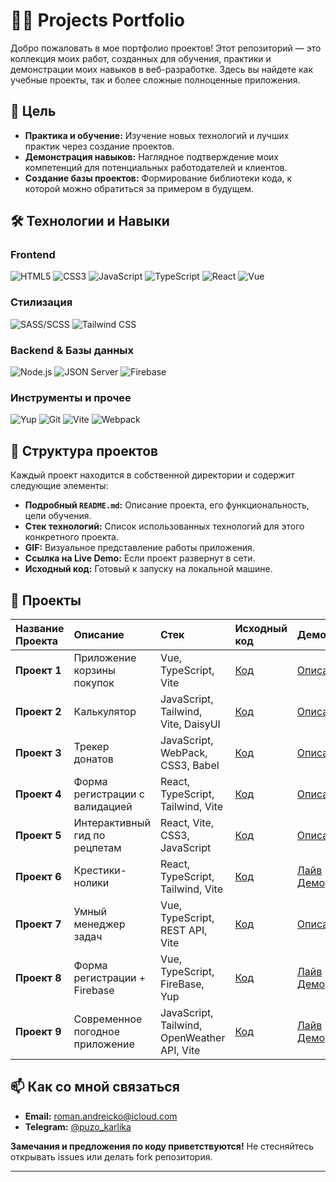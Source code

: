 # 🧑‍💻 Projects Portfolio

Добро пожаловать в мое портфолио проектов! Этот репозиторий — это коллекция моих работ, созданных для обучения, практики и демонстрации моих навыков в веб-разработке. Здесь вы найдете как учебные проекты, так и более сложные полноценные приложения.

## 🎯 Цель

- **Практика и обучение:** Изучение новых технологий и лучших практик через создание проектов.
- **Демонстрация навыков:** Наглядное подтверждение моих компетенций для потенциальных работодателей и клиентов.
- **Создание базы проектов:** Формирование библиотеки кода, к которой можно обратиться за примером в будущем.

## 🛠️ Технологии и Навыки

### Frontend
![HTML5](https://img.shields.io/badge/HTML5-E34F26?style=flat&logo=html5&logoColor=white)
![CSS3](https://img.shields.io/badge/CSS3-1572B6?style=flat&logo=css3&logoColor=white)
![JavaScript](https://img.shields.io/badge/JavaScript-F7DF1E?style=flat&logo=javascript&logoColor=black)
![TypeScript](https://img.shields.io/badge/TypeScript-007ACC?style=flat&logo=typescript&logoColor=white)
![React](https://img.shields.io/badge/React-20232A?style=flat&logo=react&logoColor=61DAFB)
![Vue](https://img.shields.io/badge/Vue.js-4FC08D?style=flat&logo=vuedotjs&logoColor=white)

### Стилизация
![SASS/SCSS](https://img.shields.io/badge/SASS/SCSS-CC6699?style=flat&logo=sass&logoColor=white)
![Tailwind CSS](https://img.shields.io/badge/Tailwind_CSS-38B2AC?style=flat&logo=tailwind-css&logoColor=white)

### Backend & Базы данных
![Node.js](https://img.shields.io/badge/Node.js-339933?style=flat&logo=nodedotjs&logoColor=white)
![JSON Server](https://img.shields.io/badge/JSON_Server-000000?style=flat&logo=json&logoColor=white)
![Firebase](https://img.shields.io/badge/Firebase-FFCA28?style=flat&logo=firebase&logoColor=black)

### Инструменты и прочее
![Yup](https://img.shields.io/badge/Yup-Validation-red?style=flat)
![Git](https://img.shields.io/badge/Git-F05032?style=flat&logo=git&logoColor=white)
![Vite](https://img.shields.io/badge/Vite-646CFF?style=flat&logo=vite&logoColor=white)
![Webpack](https://img.shields.io/badge/Webpack-8DD6F9?style=flat&logo=webpack&logoColor=black)

## 📁 Структура проектов

Каждый проект находится в собственной директории и содержит следующие элементы:

*   **Подробный `README.md`:** Описание проекта, его функциональность, цели обучения.
*   **Стек технологий:** Список использованных технологий для этого конкретного проекта.
*   **GIF:** Визуальное представление работы приложения.
*   **Ссылка на Live Demo:** Если проект развернут в сети.
*   **Исходный код:** Готовый к запуску на локальной машине.

## 🚀 Проекты

| Название Проекта | Описание                        | Стек                                        | Исходный код                                                                                | Демо                                                                                             |
| :--------------- | :------------------------------ | :------------------------------------------ | :------------------------------------------------------------------------------------------ | :----------------------------------------------------------------------------------------------- |
| **Проект 1**     | Приложение корзины покупок      | Vue, TypeScript,  Vite                      | [Код](https://github.com/B1ZON-c0de/projects-portfolio/tree/main/basket-shop-decomposition) | [Описание](https://github.com/B1ZON-c0de/projects-portfolio/tree/main/basket-shop-decomposition) |
| **Проект 2**     | Калькулятор                     | JavaScript, Tailwind, Vite, DaisyUI         | [Код](https://github.com/B1ZON-c0de/projects-portfolio/tree/main/calc-app)                  | [Описание](https://github.com/B1ZON-c0de/projects-portfolio/tree/main/calc-app)                  |
| **Проект 3**     | Трекер донатов                  | JavaScript, WebPack, CSS3,  Babel           | [Код](https://github.com/B1ZON-c0de/projects-portfolio/tree/main/donates-app)               | [Описание](https://github.com/B1ZON-c0de/projects-portfolio/tree/main/donates-app)               |
| **Проект 4**     | Форма регистрации с валидацией  | React, TypeScript, Tailwind, Vite           | [Код](https://github.com/B1ZON-c0de/projects-portfolio/tree/main/donates-app)               | [Описание](https://github.com/B1ZON-c0de/projects-portfolio/tree/main/donates-app)               |
| **Проект 5**     | Интерактивный гид по рецпетам   | React, Vite, CSS3, JavaScript               | [Код](https://github.com/B1ZON-c0de/projects-portfolio/tree/main/recipes)                   | [Описание](https://github.com/B1ZON-c0de/projects-portfolio/tree/main/recipes)                   |
| **Проект 6**     | Крестики-нолики                 | React, TypeScript, Tailwind, Vite           | [Код](https://github.com/B1ZON-c0de/projects-portfolio/tree/main/tic-tac-toe)               | [Лайв Демо](https://tic-tac-toe-ztzm.vercel.app/)                                                |
| **Проект 7**     | Умный менеджер задач            | Vue, TypeScript, REST API, Vite             | [Код](https://github.com/B1ZON-c0de/projects-portfolio/tree/main/to-do-list-server)         | [Описание](https://github.com/B1ZON-c0de/projects-portfolio/tree/main/to-do-list-server)         |
| **Проект 8**     | Форма регистрации + Firebase    | Vue, TypeScript, FireBase, Yup              | [Код](https://github.com/B1ZON-c0de/projects-portfolio/tree/main/vue-form-firebase)         | [Лайв Демо](https://vue-form-delta.vercel.app/)                                                  |
| **Проект 9**     | Современное погодное приложение | JavaScript, Tailwind, OpenWeather API, Vite | [Код](https://github.com/B1ZON-c0de/projects-portfolio/tree/main/weather-app)               | [Лайв Демо](https://b1zon-c0de.github.io/weather-app/)                                           |

## 📫 Как со мной связаться

- **Email:** [roman.andreicko@icloud.com](mailto:roman.andreicko@icloud.com)
- **Telegram:** [@puzo_karlika](https://t.me/puzo_karlika)

**Замечания и предложения по коду приветствуются!** Не стесняйтесь открывать issues или делать fork репозитория.

---
